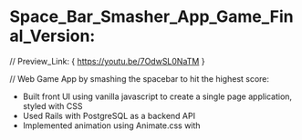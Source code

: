 # Space_Bar_Smasher_App_Game_Final_Version:

// Preview_Link:  { https://youtu.be/7OdwSL0NaTM }

// Web Game App by smashing the spacebar to hit the highest score:

+ Built front UI using vanilla javascript to create a single page application, styled with CSS 
+ Used Rails with PostgreSQL as a backend API
+ Implemented animation using Animate.css with
